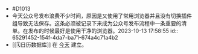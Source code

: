 - #D1013
- 今天公众号发布浪费不少时间，原因是又使用了常用浏览器并且没有切换插件组导致无法保存。这条必须被记录下来成为公众号发布流程中一条重要的清单。在发布的时候最好是使用干净的浏览器。2023-10-13 17:58:55
  id:: 65291452-154f-4da7-ba71-674a4c71a4b2
- [[🗓️日历数据库]] 在 [今天]([[2023-10-13]]) 建立。